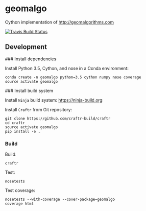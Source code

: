# geomalgo

Cython implementation of http://geomalgorithms.com

[![Travis Build Status](https://travis-ci.org/dfroger/geomalgo.svg?branch=master)](https://travis-ci.org/dfroger/geomalgo)


## Development

### Install dependencies

Install Python 3.5, Cython, and nose in a Conda environment:

    conda create -n geomalgo python=3.5 cython numpy nose coverage
    source activate geomalgo

### Install build system

Install `Ninja` build system: https://ninja-build.org

Install `Craftr` from Git repository:

    git clone https://github.com/craftr-build/craftr
    cd craftr
    source activate geomalgo
    pip install -e .

### Build

Build:

    craftr

Test:

    nosetests

Test coverage:

    nosetests --with-coverage --cover-package=geomalgo
    coverage html
